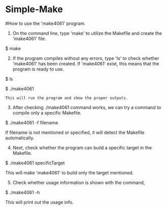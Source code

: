 # Simple-Make

#How to use the 'make4061' program.

1. On the command line, type 'make' to utilize the Makefile and create the 'make4061' file.

  $ make

2. If the program compiles without any errors, type 'ls' to check whether 'make4061' has been created. If 'make4061' exist, this means that the program is ready to use.

  $ ls

  $ ./make4061

    This will run the program and show the proper outputs.

3. After checking ./make4061 command works, we can try a command to compile only a specific Makefile.

  $ ./make4061 -f filename

  If filename is not mentioned or specified, it will detect the Makefile automatically.

4. Next, check whether the program can build a specific target in the Makefile.

  $ ./make4061 specificTarget

  This will make 'make4061' to build only the target mentioned.

5. Check whether usage information is shown with the command,

  $ ./make4061 -h

  This will print out the usage info.
